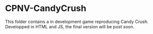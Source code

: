 # CPNV-CandyCrush
This folder contains a in development game reproducing Candy Crush. Developped in HTML and JS, the final version will be post soon.
